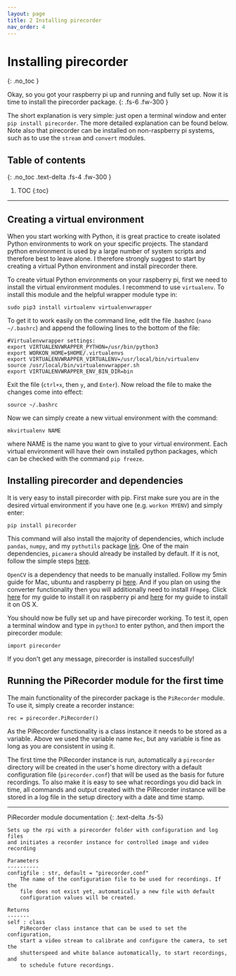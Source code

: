 ```yaml
---
layout: page
title: 2 Installing pirecorder
nav_order: 4
---
```


# Installing pirecorder
{: .no_toc }

Okay, so you got your raspberry pi up and running and fully set up. Now it is time to install the pirecorder package.
{: .fs-6 .fw-300 }

The short explanation is very simple: just open a terminal window and enter `pip install pirecorder`. The more detailed explanation can be found below. Note also that pirecorder can be installed on non-raspberry pi systems, such as to use the `stream` and `convert` modules.

## Table of contents
{: .no_toc .text-delta .fs-4 .fw-300 }

1. TOC
{:toc}
---

## Creating a virtual environment

When you start working with Python, it is great practice to create isolated Python environments to work on your specific projects. The standard python environment is used by a large number of system scripts and therefore best to leave alone. I therefore strongly suggest to start by creating a virtual Python environment and install pirecorder there.  

To create virtual Python environments on your raspberry pi, first we need to install the virtual environment modules. I recommend to use `virtualenv`. To install this module and the helpful wrapper module type in:

```
sudo pip3 install virtualenv virtualenvwrapper
```

To get it to work easily on the command line, edit the file .bashrc (`nano ~/.bashrc`) and append the following lines to the bottom of the file:

```
#Virtualenvwrapper settings:
export VIRTUALENVWRAPPER_PYTHON=/usr/bin/python3
export WORKON_HOME=$HOME/.virtualenvs
export VIRTUALENVWRAPPER_VIRTUALENV=/usr/local/bin/virtualenv
source /usr/local/bin/virtualenvwrapper.sh
export VIRTUALENVWRAPPER_ENV_BIN_DIR=bin
```

Exit the file (`ctrl+x`, then `y`, and `Enter`). Now reload the file to make the changes come into effect:

```
source ~/.bashrc
```

Now we can simply create a new virtual environment with the command:

```
mkvirtualenv NAME
```

where NAME is the name you want to give to your virtual environment. Each virtual environment will have their own installed python packages, which can be checked with the command `pip freeze`.

## Installing pirecorder and dependencies

It is very easy to install pirecorder with pip. First make sure you are in the desired virtual environment if you have one (e.g. `workon MYENV`) and simply enter:

```
pip install pirecorder
```

This command will also install the majority of dependencies, which include `pandas`, `numpy`, and my `pythutils` package [link](https://github.com/jollejolles/pythutils). One of the main dependencies, `picamera` should already be installed by default. If it is not, follow the simple steps [here](https://picamera.readthedocs.io/en/release-1.13/install.html).

`OpenCV` is a dependency that needs to be manually installed. Follow my 5min guide for Mac, ubuntu and raspberry pi [here](other/install-opencv.md). And if you plan on using the converter functionality then you will additionally need to install `FFmpeg`. Click [here](other/install-ffmpeg-raspberry-pi.md) for my guide to install it on raspberry pi and [here](other/install-ffmpeg-osx.md) for my guide to install it on OS X.

You should now be fully set up and have pirecorder working. To test it, open a terminal window and type in `python3` to enter python, and then import the pirecorder module:

```
import pirecorder
```

If you don't get any message, pirecorder is installed succesfully!

## Running the PiRecorder module for the first time

The main functionality of the pirecorder package is the `PiRecorder` module. To use it, simply create a recorder instance:

```
rec = pirecorder.PiRecorder()
```

As the PiRecorder functionality is a class instance it needs to be stored as a variable. Above we used the variable name `Rec`, but any variable is fine as long as you are consistent in using it.

The first time the PiRecorder instance is run, automatically a `pirecorder` directory will be created in the user's home directory with a default configuration file (`pirecorder.conf`) that will be used as the basis for future recordings. To also make it is easy to see what recordings you did back in time, all commands and output created with the PiRecorder instance will be stored in a log file in the setup directory with a date and time stamp.

---
PiRecorder module documentation
{: .text-delta .fs-5}

```
Sets up the rpi with a pirecorder folder with configuration and log files
and initiates a recorder instance for controlled image and video recording

Parameters
----------
configfile : str, default = "pirecorder.conf"
    The name of the configuration file to be used for recordings. If the
    file does not exist yet, automatically a new file with default
    configuration values will be created.

Returns
-------
self : class
    PiRecorder class instance that can be used to set the configuration,
    start a video stream to calibrate and configure the camera, to set the
    shutterspeed and white balance automatically, to start recordings, and
    to schedule future recordings.
```
